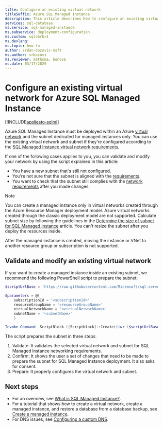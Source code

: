 ```yaml
---
title: Configure an existing virtual network
titleSuffix: Azure SQL Managed Instance 
description: This article describes how to configure an existing virtual network and subnet where you can deploy Azure SQL Managed Instance.
services: sql-database
ms.service: sql-managed-instance
ms.subservice: deployment-configuration
ms.custom: sqldbrb=1
ms.devlang: 
ms.topic: how-to
author: srdan-bozovic-msft
ms.author: srbozovi
ms.reviewer: mathoma, bonova
ms.date: 03/17/2020
---
```

# Configure an existing virtual network for Azure SQL Managed Instance
[!INCLUDE[appliesto-sqlmi](../includes/appliesto-sqlmi.md)]

Azure SQL Managed Instance must be deployed within an Azure [virtual network](../../virtual-network/virtual-networks-overview.md) and the subnet dedicated for managed instances only. You can use the existing virtual network and subnet if they're configured according to the [SQL Managed Instance virtual network requirements](connectivity-architecture-overview.md#network-requirements).

If one of the following cases applies to you, you can validate and modify your network by using the script explained in this article:

- You have a new subnet that's still not configured.
- You're not sure that the subnet is aligned with the [requirements](connectivity-architecture-overview.md#network-requirements).
- You want to check that the subnet still complies with the [network requirements](connectivity-architecture-overview.md#network-requirements) after you made changes.

> [!Note]
> You can create a managed instance only in virtual networks created through the Azure Resource Manager deployment model. Azure virtual networks created through the classic deployment model are not supported. Calculate subnet size by following the guidelines in the [Determine the size of subnet for SQL Managed Instance](vnet-subnet-determine-size.md) article. You can't resize the subnet after you deploy the resources inside.
>
> After the managed instance is created, moving the instance or VNet to another resource group or subscription is not supported.

## Validate and modify an existing virtual network

If you want to create a managed instance inside an existing subnet, we recommend the following PowerShell script to prepare the subnet:

```powershell
$scriptUrlBase = 'https://raw.githubusercontent.com/Microsoft/sql-server-samples/master/samples/manage/azure-sql-db-managed-instance/delegate-subnet'

$parameters = @{
    subscriptionId = '<subscriptionId>'
    resourceGroupName = '<resourceGroupName>'
    virtualNetworkName = '<virtualNetworkName>'
    subnetName = '<subnetName>'
    }

Invoke-Command -ScriptBlock ([Scriptblock]::Create((iwr ($scriptUrlBase+'/delegateSubnet.ps1?t='+ [DateTime]::Now.Ticks)).Content)) -ArgumentList $parameters
```

The script prepares the subnet in three steps:

1. Validate: It validates the selected virtual network and subnet for SQL Managed Instance networking requirements.
2. Confirm: It shows the user a set of changes that need to be made to prepare the subnet for SQL Managed Instance deployment. It also asks for consent.
3. Prepare: It properly configures the virtual network and subnet.

## Next steps

- For an overview, see [What is SQL Managed Instance?](sql-managed-instance-paas-overview.md).
- For a tutorial that shows how to create a virtual network, create a managed instance, and restore a database from a database backup, see [Create a managed instance](instance-create-quickstart.md).
- For DNS issues, see [Configuring a custom DNS](custom-dns-configure.md).

